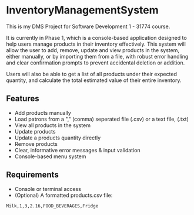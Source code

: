 # InventoryManagementSystem
This is my DMS Project for Software Development 1 - 31774 course.

It is currently in Phase 1, which is a console-based application designed to help users manage products in their inventory effectively.
This system will allow the user to add, remove, update and view products in the system, either manually, or by importing them from a file, with robust error
handling and clear confirmation prompts to prevent accidental deletion or addition.

Users will also be able to get a list of all products under their expected quantity, and calculate the total estimated
value of their entire inventory.

## Features

* Add products manually
* Load patrons from a "," (comma) seperated file (.csv) or a text file, (.txt)
* View all products in the system
* Update products
* Update a products quantity directly
* Remove products
* Clear, informative error messages & input validation
* Console-based menu system

## Requirements

* Console or terminal access
* (Optional) A formatted products.csv file:

``Milk,1,3,2.16,FOOD_BEVERAGES,Fridge``
